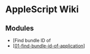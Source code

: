AppleScript Wiki
===

Modules
---

- [Find bundle ID of
- [[01-find-bundle-id-of-application]]

[//begin]: # "Autogenerated link references for markdown compatibility"
[01-find-bundle-id-of-application]: 01-find-bundle-id-of-application.md "Find bundle ID of application"
[//end]: # "Autogenerated link references"
